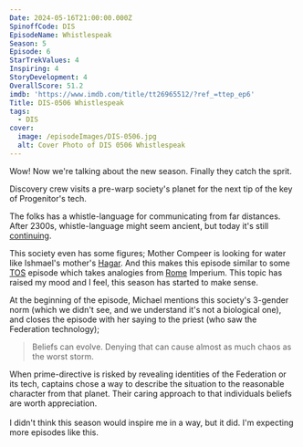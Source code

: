```yaml
---
Date: 2024-05-16T21:00:00.000Z
SpinoffCode: DIS
EpisodeName: Whistlespeak
Season: 5
Episode: 6
StarTrekValues: 4
Inspiring: 4
StoryDevelopment: 4
OverallScore: 51.2
imdb: 'https://www.imdb.com/title/tt26965512/?ref_=ttep_ep6'
Title: DIS-0506 Whistlespeak
tags:
  - DIS
cover:
  image: /episodeImages/DIS-0506.jpg
  alt: Cover Photo of DIS 0506 Whistlespeak
---
```


Wow! Now we're talking about the new season. Finally they catch the sprit.

Discovery crew visits a pre-warp society's planet for the next tip of the key of Progenitor's tech.

The folks has a whistle-language for communicating from far distances. After 2300s, whistle-language might seem ancient, but today it's still [continuing](https://en.wikipedia.org/wiki/Whistled_language).

This society even has some figures; Mother Compeer is looking for water like Ishmael's mother's [Hagar](https://en.wikipedia.org/wiki/Hagar "Hagar"). And this makes this episode similar to some [TOS](/tags/tos) episode which takes analogies from [Rome](/tags/rome) Imperium. This topic has raised my mood and I feel, this season has started to make sense.

At the beginning of the episode, Michael mentions this society's 3-gender norm (which we didn't see, and we understand it's not a biological one), and closes the episode with her saying to the priest (who saw the Federation technology);

> Beliefs can evolve. Denying that can cause almost as much chaos as the worst storm.

When prime-directive is risked by revealing identities of the Federation or its tech, captains chose a way to describe the situation to the reasonable character from that planet. Their caring approach to that individuals beliefs are worth appreciation.\
\
I didn't think this season would inspire me in a way, but it did. I'm expecting more episodes like this.
